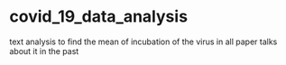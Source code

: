 # covid_19_data_analysis
text analysis to find the mean of incubation of the virus in all paper talks about it in the past
